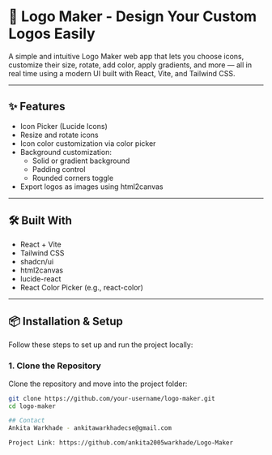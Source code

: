 # 🎨 Logo Maker - Design Your Custom Logos Easily

A simple and intuitive Logo Maker web app that lets you choose icons, customize their size, rotate, add color, apply gradients, and more — all in real time using a modern UI built with React, Vite, and Tailwind CSS.

---

## ✨ Features

- Icon Picker (Lucide Icons)
- Resize and rotate icons
- Icon color customization via color picker
- Background customization:
  - Solid or gradient background
  - Padding control
  - Rounded corners toggle
- Export logos as images using html2canvas

---

## 🛠️ Built With

- React + Vite
- Tailwind CSS
- shadcn/ui
- html2canvas
- lucide-react
- React Color Picker (e.g., react-color)

---

## 📦 Installation & Setup

Follow these steps to set up and run the project locally:

### 1. Clone the Repository

Clone the repository and move into the project folder:

```bash
git clone https://github.com/your-username/logo-maker.git
cd logo-maker

## Contact
Ankita Warkhade - ankitawarkhadecse@gmail.com

Project Link: https://github.com/ankita2005warkhade/Logo-Maker









